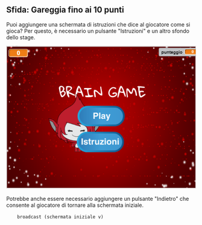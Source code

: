 ## Sfida: Gareggia fino ai 10 punti

Puoi aggiungere una schermata di istruzioni che dice al giocatore come si gioca? Per questo, è necessario un pulsante "Istruzioni" e un altro sfondo dello stage.

![screenshot](images/brain-instructions.png)

Potrebbe anche essere necessario aggiungere un pulsante "Indietro" che consente al giocatore di tornare alla schermata iniziale.

```blocks3
    broadcast (schermata iniziale v)
```